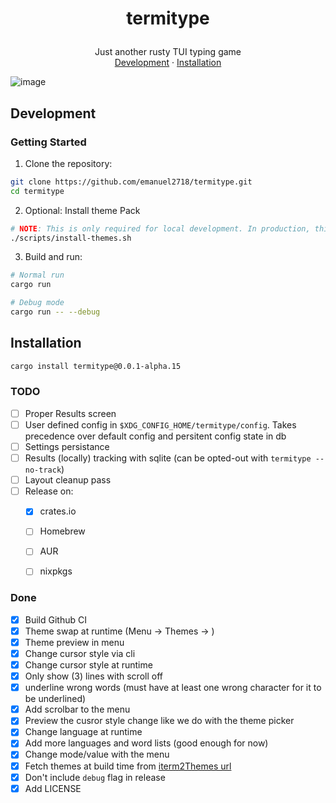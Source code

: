 <h1>
<p align="center">
  termitype
</h1>
  <p align="center">
    Just another rusty TUI typing game
    <br />
    <a href="#development">Development</a>
    ·
    <a href="#Installation">Installation</a>
  </p>
</p>

<img align="center" alt="image" src="https://github.com/user-attachments/assets/747ecfd1-c664-4962-8049-6fa7433783a2" alt="Termitype Image" />


## Development

### Getting Started

1. Clone the repository:
```sh
git clone https://github.com/emanuel2718/termitype.git
cd termitype
```

2. Optional: Install theme Pack
```sh
# NOTE: This is only required for local development. In production, this is handled automatically by the build process.
./scripts/install-themes.sh
```

3. Build and run:
```sh
# Normal run
cargo run

# Debug mode
cargo run -- --debug
```



## Installation

```sh
cargo install termitype@0.0.1-alpha.15
```

### TODO

- [ ] Proper Results screen
- [ ] User defined config in `$XDG_CONFIG_HOME/termitype/config`. Takes precedence over default config and persitent config state in db
- [ ] Settings persistance
- [ ] Results (locally) tracking with sqlite (can be opted-out with `termitype --no-track`)
- [ ] Layout cleanup pass
- [ ] Release on:
    - [x] crates.io
    - [ ] Homebrew
    - [ ] AUR
    - [ ] nixpkgs


### Done
- [x] Build Github CI
- [x] Theme swap at runtime (Menu -> Themes -> <list of themes>)
- [x] Theme preview in menu
- [x] Change cursor style via cli
- [x] Change cursor style at runtime
- [x] Only show (3) lines with scroll off
- [x] underline wrong words (must have at least one wrong character for it to be underlined)
- [x] Add scrolbar to the menu
- [x] Preview the cusror style change like we do with the theme picker
- [x] Change language at runtime
- [x] Add more languages and word lists (good enough for now)
- [x] Change mode/value with the menu
- [x] Fetch themes at build time from [iterm2Themes url](https://github.com/mbadolato/iTerm2-Color-Schemes/archive/0e23daf59234fc892cba949562d7bf69204594bb.tar.gz)
- [x] Don't include `debug` flag in release
- [x] Add LICENSE
